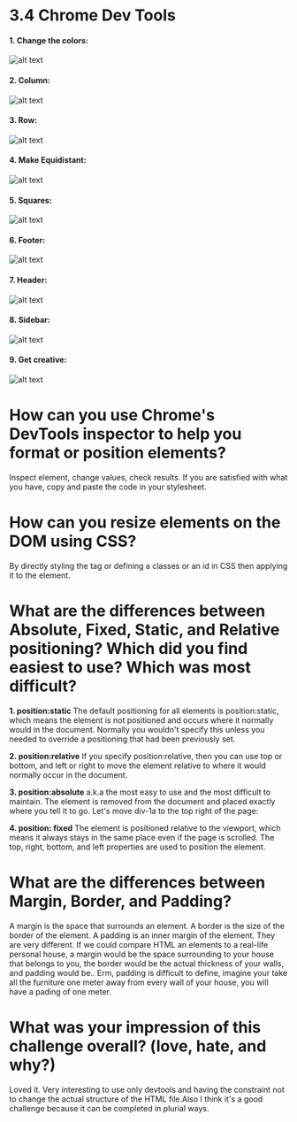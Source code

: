 # 3.4 Chrome Dev Tools

#### 1. Change the colors:
![alt text](https://github.com/gastongouron/phase-0/blob/master/week-3/chrome-devtools/imgs/3.4-1changecolors.png "Change colors")

#### 2. Column:
![alt text](https://github.com/gastongouron/phase-0/blob/master/week-3/chrome-devtools/imgs/3.4-2stackdivs.png "Column")

#### 3. Row:
![alt text](https://github.com/gastongouron/phase-0/blob/master/week-3/chrome-devtools/imgs/3.4-3columns.png "Row")

#### 4. Make Equidistant:
![alt text](https://github.com/gastongouron/phase-0/blob/master/week-3/chrome-devtools/imgs/3.4-4spacing.png "Equidistant")

#### 5. Squares:
![alt text](https://github.com/gastongouron/phase-0/blob/master/week-3/chrome-devtools/imgs/3.4-5squares.png "Squares")

#### 6. Footer:
![alt text](https://github.com/gastongouron/phase-0/blob/master/week-3/chrome-devtools/imgs/3.4-6footer.png "Footer")

#### 7. Header:
![alt text](https://github.com/gastongouron/phase-0/blob/master/week-3/chrome-devtools/imgs/3.4-7fixedtop.png "Header")

#### 8. Sidebar:
![alt text](https://github.com/gastongouron/phase-0/blob/master/week-3/chrome-devtools/imgs/3.4-8sidebar.png "Sidebar")

#### 9. Get creative:
![alt text](https://github.com/gastongouron/phase-0/blob/master/week-3/chrome-devtools/imgs/3.4-9creativedesign.png "Creative")


# How can you use Chrome's DevTools inspector to help you format or position elements?
Inspect element, change values, check results. If you are satisfied with what you have, copy and paste the code in your stylesheet.

# How can you resize elements on the DOM using CSS?
By directly styling the tag or defining a classes or an id in CSS then applying it to the element.

# What are the differences between Absolute, Fixed, Static, and Relative positioning? Which did you find easiest to use? Which was most difficult?
**1. position:static**
The default positioning for all elements is position:static, which means the element is not positioned and occurs where it normally would in the document. Normally you wouldn't specify this unless you needed to override a positioning that had been previously set.

**2. position:relative**
If you specify position:relative, then you can use top or bottom, and left or right to move the element relative to where it would normally occur in the document.

**3. position:absolute** a.k.a the most easy to use and the most difficult to maintain.
The element is removed from the document and placed exactly where you tell it to go.
Let's move div-1a to the top right of the page:

**4. position: fixed**
The element is positioned relative to the viewport, which means it always stays in the same place even if the page is scrolled. The top, right, bottom, and left properties are used to position the element.

# What are the differences between Margin, Border, and Padding?
A margin is the space that surrounds an element. A border is the size of the border of the element. A padding is an inner margin of the element. They are very different. If we could compare HTML an elements to a real-life personal house, a margin would be the space surrounding to your house that belongs to you, the border would be the actual thickness of your walls, and padding would be.. Erm, padding is difficult to define, imagine your take all the furniture one meter away from every wall of your house, you will have a pading of one meter.

# What was your impression of this challenge overall? (love, hate, and why?)
Loved it. Very interesting to use only devtools and having the constraint not to change the actual structure of the HTML file.Also I think it's a good challenge because it can be completed in plurial ways.